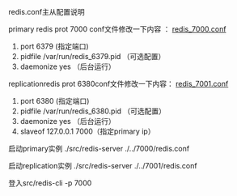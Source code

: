 redis.conf主从配置说明

primary redis prot 7000 conf文件修改一下内容 ： [redis_7000.conf](redis_7000.conf) 

1. port 6379 (指定端口)
2. pidfile /var/run/redis_6379.pid （可选配置）
3. daemonize yes （后台运行）

replicationredis prot 6380conf文件修改一下内容： [redis_7001.conf](redis_7001.conf) 

1. port 6380 (指定端口)
2. pidfile /var/run/redis_6380.pid （可选配置）
3. daemonize yes （后台运行）
4. slaveof 127.0.0.1 7000（指定primary ip）



启动primary实例 ./src/redis-server ./../7000/redis.conf

启动replication实例 ./src/redis-server ./../7001/redis.conf



登入src/redis-cli -p 7000



